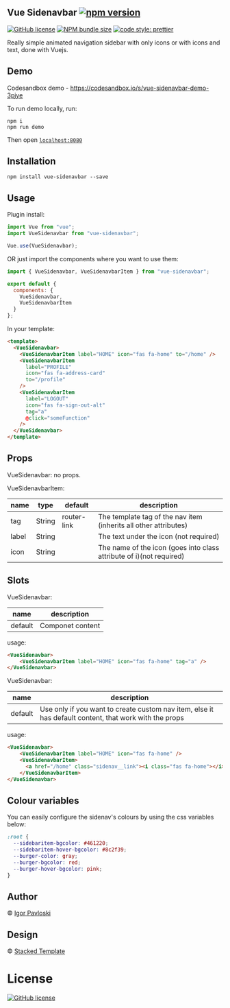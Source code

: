 ## Vue Sidenavbar [![npm version](https://badge.fury.io/js/vue-sidenavbar.svg)](https://badge.fury.io/js/vue-sidenavbar)

[![GitHub license](https://img.shields.io/npm/l/vue-sidenavbar)](https://github.com/pavloskii/vue-sidenav/blob/master/LICENSE) [![NPM bundle size](https://img.shields.io/bundlephobia/minzip/vue-sidenavbar)](https://github.com/pavloskii/vue-sidenav/blob/master/README.md) [![code style: prettier](https://img.shields.io/badge/code_style-prettier-ff69b4.svg?style=flat-square)](https://github.com/prettier/prettier)

Really simple animated navigation sidebar with only icons or with icons and text, done with Vuejs.

## Demo

Codesandbox demo - https://codesandbox.io/s/vue-sidenavbar-demo-3pjye

To run demo locally, run:

```
npm i
npm run demo
```

Then open [`localhost:8080`](http://localhost:8080)

## Installation

```
npm install vue-sidenavbar --save
```

## Usage

Plugin install:

```js
import Vue from "vue";
import VueSidenavbar from "vue-sidenavbar";

Vue.use(VueSidenavbar);
```

OR just import the components where you want to use them:

```js
import { VueSidenavbar, VueSidenavbarItem } from "vue-sidenavbar";

export default {
  components: {
    VueSidenavbar,
    VueSidenavbarItem
  }
};
```

In your template:

```html
<template>
  <VueSidenavbar>
    <VueSidenavbarItem label="HOME" icon="fas fa-home" to="/home" />
    <VueSidenavbarItem
      label="PROFILE"
      icon="fas fa-address-card"
      to="/profile"
    />
    <VueSidenavbarItem
      label="LOGOUT"
      icon="fas fa-sign-out-alt"
      tag="a"
      @click="someFunction"
    />
  </VueSidenavbar>
</template>
```

## Props

VueSidenavbar: no props.

VueSidenavbarItem:

| name  | type   | default     | description                                                         |
| ----- | ------ | ----------- | ------------------------------------------------------------------- |
| tag   | String | router-link | The template tag of the nav item (inherits all other attributes)    |
| label | String |             | The text under the icon (not required)                              |
| icon  | String |             | The name of the icon (goes into class attribute of i)(not required) |

## Slots

VueSidenavbar:

| name    | description      |
| ------- | ---------------- |
| default | Componet content |

usage:

```HTML
<VueSidenavbar>
    <VueSidenavbarItem label="HOME" icon="fas fa-home" tag="a" />
</VueSidenavbar>
```

VueSidenavbar:

| name    | description                                                                                           |
| ------- | ----------------------------------------------------------------------------------------------------- |
| default | Use only if you want to create custom nav item, else it has default content, that work with the props |

usage:

```HTML
<VueSidenavbar>
    <VueSidenavbarItem label="HOME" icon="fas fa-home" />
    <VueSidenavbarItem>
      <a href="/home" class="sidenav__link"><i class="fas fa-home"></i><span>Home</span></a>
    </VueSidenavbarItem>
</VueSidenavbar>
```

## Colour variables

You can easily configure the sidenav's colours by using the css variables below:

```css
:root {
  --sidebaritem-bgcolor: #461220;
  --sidebaritem-hover-bgcolor: #8c2f39;
  --burger-color: gray;
  --burger-bgcolor: red;
  --burger-hover-bgcolor: pink;
}
```

## Author

&#169; [Igor Pavloski](https://github.com/pavloskii)

## Design

&#169; [Stacked Template](https://templatemo.com/tm-505-stacked)

# License

[![GitHub license](https://img.shields.io/npm/l/vue-sidenavbar)](https://github.com/pavloskii/vue-sidenav/blob/master/LICENSE)
